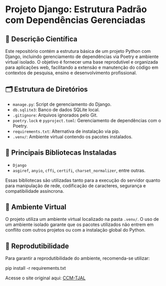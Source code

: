# Projeto Django: Estrutura Padrão com Dependências Gerenciadas

## 🔬 Descrição Científica

Este repositório contém a estrutura básica de um projeto Python com Django, incluindo gerenciamento de dependências via Poetry e ambiente virtual isolado. O objetivo é fornecer uma base reprodutível e organizada para aplicações web, facilitando a extensão e manutenção do código em contextos de pesquisa, ensino e desenvolvimento profissional.

## 🗂️ Estrutura de Diretórios

- `manage.py`: Script de gerenciamento do Django.
- `db.sqlite3`: Banco de dados SQLite local.
- `.gitignore`: Arquivos ignorados pelo Git.
- `poetry.lock` e `pyproject.toml`: Gerenciamento de dependências com o Poetry.
- `requirements.txt`: Alternativa de instalação via pip.
- `.venv/`: Ambiente virtual contendo os pacotes instalados.

## 🧪 Principais Bibliotecas Instaladas

- `Django`
- `asgiref`, `anyio`, `cffi`, `certifi`, `charset_normalizer`, entre outras.

Essas bibliotecas são utilizadas tanto para a execução do servidor quanto para manipulação de rede, codificação de caracteres, segurança e compatibilidade assíncrona.

## 🧰 Ambiente Virtual

O projeto utiliza um ambiente virtual localizado na pasta `.venv/`. O uso de um ambiente isolado garante que os pacotes utilizados não entrem em conflito com outros projetos ou com a instalação global do Python.

## 🧬 Reprodutibilidade

Para garantir a reprodutibilidade do ambiente, recomenda-se utilizar:

pip install -r requirements.txt


Acesse o site original aqui: [CCM-TJAL](http://ccm-tjal-app.nucleozero.app)